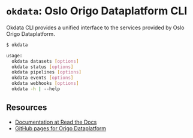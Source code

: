 # `okdata`: Oslo Origo Dataplatform CLI

Okdata CLI provides a unified interface to the services provided by Oslo Origo Dataplatform.

```bash
$ okdata

usage:
  okdata datasets [options]
  okdata status [options]
  okdata pipelines [options]
  okdata events [options]
  okdata webhooks [options]
  okdata -h | --help
```

## Resources
* [Documentation at Read the Docs](https://okdata-cli.readthedocs.io/)
* [GitHub pages for Origo Dataplatform](https://oslokommune.github.io/dataplattform/)

